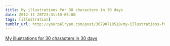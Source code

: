 ```yaml
---
title: My illustrations for 30 characters in 30 days
date: 2012-11-28T23:31:10-05:00
tags: [illustration]
tumblr_url: http://yourpalryan.com/post/36790710510/my-illustrations-for-30-characters-in-30-days
---
```


[My illustrations for 30 characters in 30 days](http://www.30characters.com/author/ryanparsley/)
